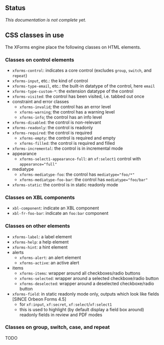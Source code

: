 ## Status

*This documentation is not complete yet.*

## CSS classes in use

The XForms engine place the following classes on HTML elements.

### Classes on control elements

- `xforms-control`: indicates a core control (excludes `group`, `switch`, and `repeat`)
- `xforms-input`, etc.: the kind of control
- `xforms-type-email`, etc.: the built-in datatype of the control, here `email`
- `xforms-type-custom-*`: the extension datatype of the control
- `xforms-visited`: the control has been visited, i.e. tabbed out once
- constraint and error classes
    - `xforms-invalid`; the control has an error level
    - `xforms-warning`; the control has a warning level
    - `xforms-info`; the control has an info level
- `xforms-disabled`: the control is non-relevant
- `xforms-readonly`: the control is readonly
- `xforms-required`: the control is required
    - `xforms-empty`: the control is required and empty
    - `xforms-filled`: the control is required and filled
- `xforms-incremental`: the control is in incremental mode
- appearance
    - `xforms-select1-appearance-full`: an `xf:select1` control with `appearance="full"`
- mediatype
    - `xforms-mediatype-foo`: the control has `mediatype="foo/*"`
    - `xforms-mediatype-foo-bar`: the control has `mediatype="foo/bar"`
- `xforms-static`: the control is in static readonly mode

### Classes on XBL components

- `xbl-component`: indicate an XBL component
- `xbl-fr-foo-bar`: indicate an `foo:bar` component

### Classes on other elements

- `xforms-label`: a label element
- `xforms-help`: a help element
- `xforms-hint`: a hint element
- alerts
    - `xforms-alert`: an alert element
    - `xforms-active`: an active alert
- items
    - `xforms-items`: wrapper around all checkboxes/radio buttons
    - `xforms-selected`: wrapper around a selected checkboxe/radio button
    - `xforms-deselected`: wrapper around a deselected checkboxe/radio button
- `xforms-field`: in static readonly mode only, outputs which look like fields [SINCE Orbeon Forms 4.5]
    - for `xf:input`, `xf:secret`, `xf:select`/`xf:select1`
    - this is used to highlight (by default display a field box around) readonly fields in review and PDF modes

### Classes on group, switch, case, and repeat

TODO